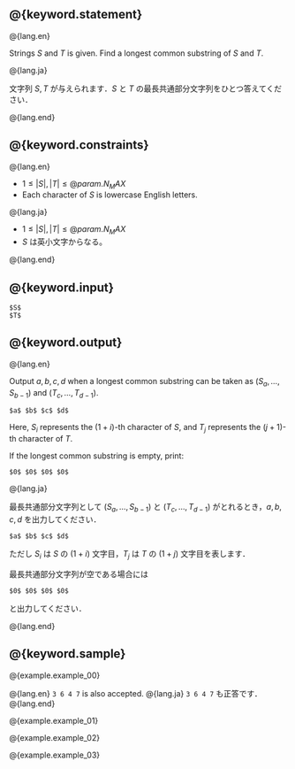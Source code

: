 ## @{keyword.statement}

@{lang.en}

Strings $S$ and $T$ is given. Find a longest common substring of $S$ and $T$. 

@{lang.ja}

文字列 $S, T$ が与えられます．$S$ と $T$ の最長共通部分文字列をひとつ答えてください．

@{lang.end}



## @{keyword.constraints}

@{lang.en}

- $1 \leq |S|, |T| \leq @{param.N_MAX}$
- Each character of $S$ is lowercase English letters.

@{lang.ja}

- $1 \leq |S|, |T| \leq @{param.N_MAX}$
- $S$ は英小文字からなる。

@{lang.end}

## @{keyword.input}

```
$S$
$T$
```

## @{keyword.output}

@{lang.en}

Output $a,b,c,d$ when a longest common substring can be taken as $(S_a, \ldots, S_{b-1})$ and $(T_c, \ldots, T_{d-1})$.

```
$a$ $b$ $c$ $d$
```

Here, $S_i$ represents the $(1+i)$-th character of $S$, and $T_j$ represents the $(j+1)$-th character of $T$.

If the longest common substring is empty, print: 

```
$0$ $0$ $0$ $0$
```

@{lang.ja}

最長共通部分文字列として $(S_a, \ldots, S_{b-1})$ と $(T_c, \ldots, T_{d-1})$ がとれるとき，$a,b,c,d$ を出力してください．

```
$a$ $b$ $c$ $d$
```

ただし $S_i$ は $S$ の $(1+i)$ 文字目，$T_j$ は $T$ の $(1+j)$ 文字目を表します．

最長共通部分文字列が空である場合には 

```
$0$ $0$ $0$ $0$
```

と出力してください．

@{lang.end}

## @{keyword.sample}

@{example.example_00}


@{lang.en}
`3 6 4 7` is also accepted. 
@{lang.ja}
`3 6 4 7` も正答です．
@{lang.end}

@{example.example_01}

@{example.example_02}

@{example.example_03}
